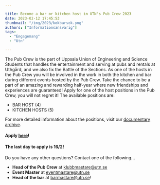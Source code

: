 ```yaml
---

title: Become a bar or kitchen host in UTN's Pub Crew 2023
date: 2023-02-12 17:45:53
thumbnail: "/img/2023/kokbarsok.png"
authors: ["Informationsansvarig"]
tags: 
  - "Engagemang"
  - "Utn"

---
```

The Pub Crew is the part of Uppsala Union of Engineering and Science Students that handles the entertainment and serving at pubs and rentals at Uthgård, and we also fix the Battle of the Sections. As one of the hosts in the Pub Crew you will be involved in the work in both the kitchen and bar during different events hosted by the Pub Crew.
Take the chance to be a part of an amazing and rewarding half-year where new friendships and experiences are guaranteed! Apply for one of the host positions in the Pub Crew, you will not regret it!
The available positions are:

* BAR HOST (4)
* KITCHEN HOSTS (5)

For more detailed information about the positions, visit our [documentary archive](https://drive.google.com/drive/folders/0B8uSEPFZ2uc7YzhsbEtCeC1BN3c?resourcekey=0-ZhQ5XYFgfsc3tKaS-k_AuQ&usp=sharing).


#### Apply [here](https://apply.utn.se)! 
#### The last day to apply is 16/2!

Do you have any other questions? Contact one of the following...
* **Head of the Pub Crew** at klubbmastare@utn.se
* **Event Master** at eventmastare@utn.se 
* **Head of the bar** at barmastare@utn.se!